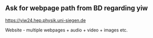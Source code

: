 ## Ask for webpage path from BD regarding yiw 

https://yiw24.hep.physik.uni-siegen.de

Website - multiple webpages + audio + video + images etc.